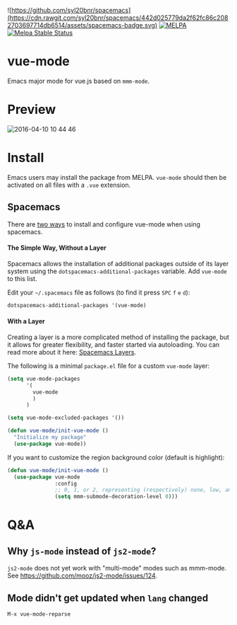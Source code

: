 ![https://github.com/syl20bnr/spacemacs](https://cdn.rawgit.com/syl20bnr/spacemacs/442d025779da2f62fc86c2082703697714db6514/assets/spacemacs-badge.svg)
[![MELPA](https://melpa.org/packages/vue-mode-badge.svg)](https://melpa.org/#/vue-mode)
[![Melpa Stable Status](http://melpa-stable.milkbox.net/packages/vue-mode-badge.svg)](http://melpa-stable.milkbox.net/#/vue-mode)

# vue-mode
Emacs major mode for vue.js based on `mmm-mode`.

# Preview

![2016-04-10 10 44 46](https://cloud.githubusercontent.com/assets/5436704/14410955/4f130d5e-ff6e-11e5-87a5-4fbd0008b475.png)

# Install

Emacs users may install the package from MELPA. `vue-mode` should then be
activated on all files with a `.vue` extension.

## Spacemacs

There are [two
ways](http://spacemacs.org/doc/DOCUMENTATION.html#configure-packages) to install
and configure vue-mode when using spacemacs.

#### The Simple Way, Without a Layer

Spacemacs allows the installation of additional packages outside of its layer
system using the `dotspacemacs-additional-packages` variable. Add `vue-mode` to
this list.

Edit your `~/.spacemacs` file as follows (to find it press `SPC` `f` `e` `d`):

```lisp
dotspacemacs-additional-packages '(vue-mode)
```

#### With a Layer

Creating a layer is a more complicated method of installing the package, but it
allows for greater flexibility, and faster started via autoloading. You can read
more about it here: [Spacemacs Layers](http://spacemacs.org/doc/LAYERS.html).

The following is a minimal `package.el` file for a custom `vue-mode` layer:

```lisp
(setq vue-mode-packages
      '(
        vue-mode
        )
      )

(setq vue-mode-excluded-packages '())

(defun vue-mode/init-vue-mode ()
  "Initialize my package"
  (use-package vue-mode))
```

If you want to customize the region background color (default is highlight):

```lisp
(defun vue-mode/init-vue-mode ()
  (use-package vue-mode
               :config
               ;; 0, 1, or 2, representing (respectively) none, low, and high coloring
               (setq mmm-submode-decoration-level 0)))
```

# Q&A

## Why `js-mode` instead of `js2-mode`?

`js2-mode` does not yet work with "multi-mode" modes such as mmm-mode. See
https://github.com/mooz/js2-mode/issues/124.

## Mode didn't get updated when `lang` changed

`M-x vue-mode-reparse`
